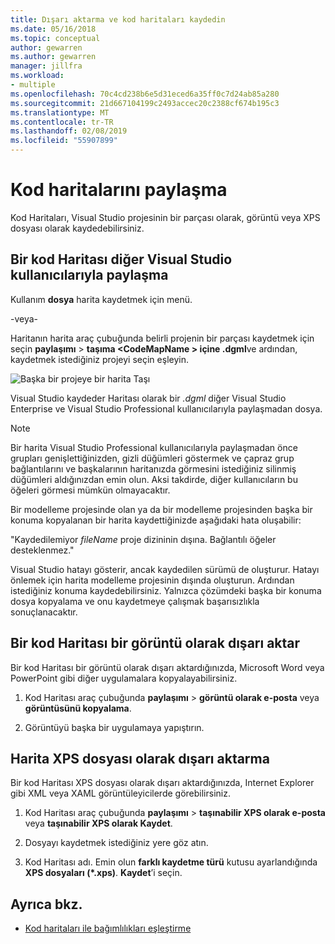 ```yaml
---
title: Dışarı aktarma ve kod haritaları kaydedin
ms.date: 05/16/2018
ms.topic: conceptual
author: gewarren
ms.author: gewarren
manager: jillfra
ms.workload:
- multiple
ms.openlocfilehash: 70c4cd238b6e5d31eced6a35ff0c7d24ab85a280
ms.sourcegitcommit: 21d667104199c2493accec20c2388cf674b195c3
ms.translationtype: MT
ms.contentlocale: tr-TR
ms.lasthandoff: 02/08/2019
ms.locfileid: "55907899"
---
```

# <a name="share-code-maps"></a>Kod haritalarını paylaşma

Kod Haritaları, Visual Studio projesinin bir parçası olarak, görüntü veya XPS dosyası olarak kaydedebilirsiniz.

## <a name="share-a-code-map-with-other-visual-studio-users"></a>Bir kod Haritası diğer Visual Studio kullanıcılarıyla paylaşma

Kullanım **dosya** harita kaydetmek için menü.

-veya-

Haritanın harita araç çubuğunda belirli projenin bir parçası kaydetmek için seçin **paylaşımı** > **taşıma \<CodeMapName > içine .dgml**ve ardından, kaydetmek istediğiniz projeyi seçin eşleyin.

![Başka bir projeye bir harita Taşı](../modeling/media/codemapsmovemapmenu.png)

Visual Studio kaydeder Haritası olarak bir *.dgml* diğer Visual Studio Enterprise ve Visual Studio Professional kullanıcılarıyla paylaşmadan dosya.

> [!NOTE]
> Bir harita Visual Studio Professional kullanıcılarıyla paylaşmadan önce grupları genişlettiğinizden, gizli düğümleri göstermek ve çapraz grup bağlantılarını ve başkalarının haritanızda görmesini istediğiniz silinmiş düğümleri aldığınızdan emin olun. Aksi takdirde, diğer kullanıcıların bu öğeleri görmesi mümkün olmayacaktır.
>
> Bir modelleme projesinde olan ya da bir modelleme projesinden başka bir konuma kopyalanan bir harita kaydettiğinizde aşağıdaki hata oluşabilir:
>
> "Kaydedilemiyor *fileName* proje dizininin dışına. Bağlantılı öğeler desteklenmez."
>
> Visual Studio hatayı gösterir, ancak kaydedilen sürümü de oluşturur. Hatayı önlemek için harita modelleme projesinin dışında oluşturun. Ardından istediğiniz konuma kaydedebilirsiniz. Yalnızca çözümdeki başka bir konuma dosya kopyalama ve onu kaydetmeye çalışmak başarısızlıkla sonuçlanacaktır.

## <a name="export-a-code-map-as-an-image"></a>Bir kod Haritası bir görüntü olarak dışarı aktar

Bir kod Haritası bir görüntü olarak dışarı aktardığınızda, Microsoft Word veya PowerPoint gibi diğer uygulamalara kopyalayabilirsiniz.

1. Kod Haritası araç çubuğunda **paylaşımı** > **görüntü olarak e-posta** veya **görüntüsünü kopyalama**.

2. Görüntüyü başka bir uygulamaya yapıştırın.

## <a name="export-the-map-as-an-xps-file"></a>Harita XPS dosyası olarak dışarı aktarma

Bir kod Haritası XPS dosyası olarak dışarı aktardığınızda, Internet Explorer gibi XML veya XAML görüntüleyicilerde görebilirsiniz.

1. Kod Haritası araç çubuğunda **paylaşımı** > **taşınabilir XPS olarak e-posta** veya **taşınabilir XPS olarak Kaydet**.

2. Dosyayı kaydetmek istediğiniz yere göz atın.

3. Kod Haritası adı. Emin olun **farklı kaydetme türü** kutusu ayarlandığında **XPS dosyaları (\*.xps)**. **Kaydet**’i seçin.

## <a name="see-also"></a>Ayrıca bkz.

- [Kod haritaları ile bağımlılıkları eşleştirme](../modeling/map-dependencies-across-your-solutions.md)